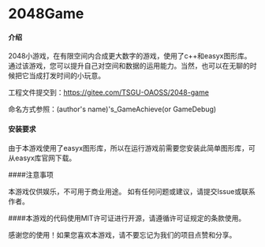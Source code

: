 # 2048Game

#### 介绍
2048小游戏，在有限空间内合成更大数字的游戏，使用了c++和easyx图形库。通过该游戏，您可以提升自己对空间和数据的运用能力。当然，也可以在无聊的时候把它当成打发时间的小玩意。

工程文件提交到：https://gitee.com/TSGU-OAOSS/2048-game

命名方式参照：(author's name)'s_GameAchieve(or GameDebug)

#### 安装要求
由于本游戏使用了easyx图形库，所以在运行游戏前需要您安装此简单图形库，可从easyx库官网下载。


####注意事项

本游戏仅供娱乐，不可用于商业用途。 如有任何问题或建议，请提交Issue或联系作者。


####本游戏的代码使用MIT许可证进行开源，请遵循许可证规定的条款使用。

感谢您的使用！如果您喜欢本游戏，请不要忘记为我们的项目点赞和分享。







